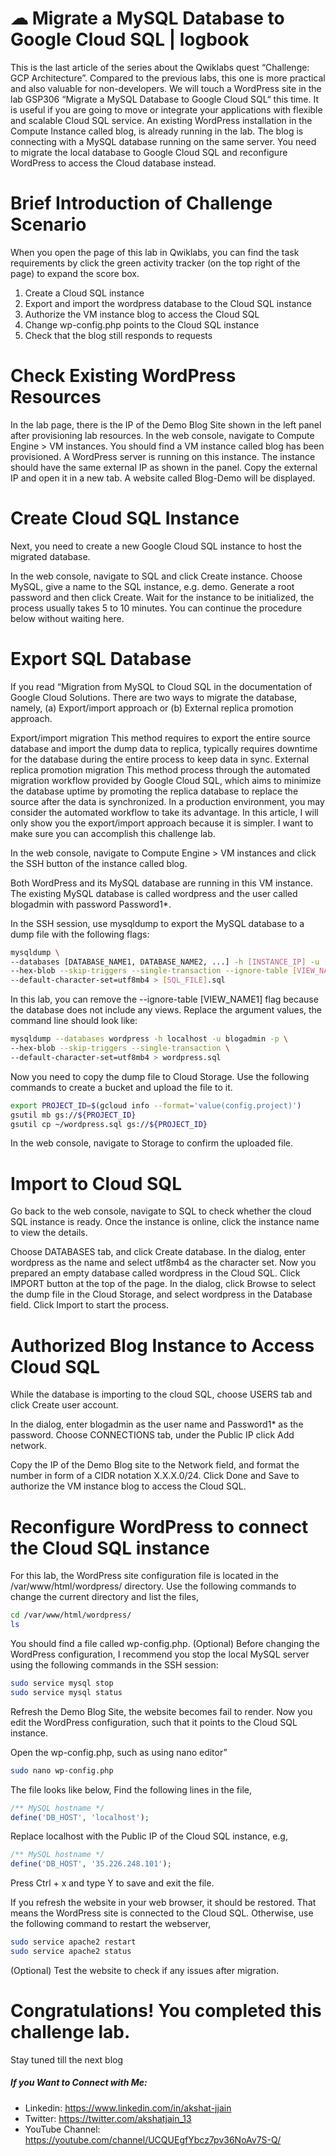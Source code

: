 # ☁ Migrate a MySQL Database to Google Cloud SQL | logbook
 
This is the last article of the series about the Qwiklabs quest “Challenge: GCP Architecture”. Compared to the previous labs, this one is more practical and also valuable for non-developers. We will touch a WordPress site in the lab GSP306 “Migrate a MySQL Database to Google Cloud SQL“ this time. It is useful if you are going to move or integrate your applications with flexible and scalable Cloud SQL service.
An existing WordPress installation in the Compute Instance called blog, is already running in the lab. The blog is connecting with a MySQL database running on the same server. You need to migrate the local database to Google Cloud SQL and reconfigure WordPress to access the Cloud database instead.

# Brief Introduction of Challenge Scenario
When you open the page of this lab in Qwiklabs, you can find the task requirements by click the green activity tracker (on the top right of the page) to expand the score box.

1. Create a Cloud SQL instance
2. Export and import the wordpress database to the Cloud SQL instance
3. Authorize the VM instance blog to access the Cloud SQL
4. Change wp-config.php points to the Cloud SQL instance
5. Check that the blog still responds to requests

# Check Existing WordPress Resources
In the lab page, there is the IP of the Demo Blog Site shown in the left panel after provisioning lab resources.
In the web console, navigate to Compute Engine > VM instances. You should find a VM instance called blog has been provisioned. A WordPress server is running on this instance.
The instance should have the same external IP as shown in the panel. Copy the external IP and open it in a new tab. A website called Blog-Demo will be displayed.


# Create Cloud SQL Instance
Next, you need to create a new Google Cloud SQL instance to host the migrated database.

In the web console, navigate to SQL and click Create instance. Choose MySQL, give a name to the SQL instance, e.g. demo. Generate a root password and then click Create.
Wait for the instance to be initialized, the process usually takes 5 to 10 minutes.
You can continue the procedure below without waiting here.

# Export SQL Database
If you read “Migration from MySQL to Cloud SQL in the documentation of Google Cloud Solutions. There are two ways to migrate the database, namely, (a) Export/import approach or (b) External replica promotion approach.


Export/import migration This method requires to export the entire source database and import the dump data to replica, typically requires downtime for the database during the entire process to keep data in sync.
External replica promotion migration This method process through the automated migration workflow provided by Google Cloud SQL, which aims to minimize the database uptime by promoting the replica database to replace the source after the data is synchronized.
In a production environment, you may consider the automated workflow to take its advantage. In this article, I will only show you the export/import approach because it is simpler. I want to make sure you can accomplish this challenge lab.

In the web console, navigate to Compute Engine > VM instances and click the SSH button of the instance called blog.

Both WordPress and its MySQL database are running in this VM instance. The existing MySQL database is called wordpress and the user called blogadmin with password Password1*.

In the SSH session, use mysqldump to export the MySQL database to a dump file with the following flags:

``` bash
mysqldump \
--databases [DATABASE_NAME1, DATABASE_NAME2, ...] -h [INSTANCE_IP] -u [USERNAME] -p \
--hex-blob --skip-triggers --single-transaction --ignore-table [VIEW_NAME1] [...] \
--default-character-set=utf8mb4 > [SQL_FILE].sql
```
In this lab, you can remove the --ignore-table [VIEW_NAME1] flag because the database does not include any views. Replace the argument values, the command line should look like:
``` bash
mysqldump --databases wordpress -h localhost -u blogadmin -p \
--hex-blob --skip-triggers --single-transaction \
--default-character-set=utf8mb4 > wordpress.sql
```
Now you need to copy the dump file to Cloud Storage. Use the following commands to create a bucket and upload the file to it.
``` bash
export PROJECT_ID=$(gcloud info --format='value(config.project)')
gsutil mb gs://${PROJECT_ID}
gsutil cp ~/wordpress.sql gs://${PROJECT_ID}
```
In the web console, navigate to Storage to confirm the uploaded file.


# Import to Cloud SQL
Go back to the web console, navigate to SQL to check whether the cloud SQL instance is ready. Once the instance is online, click the instance name to view the details.


Choose DATABASES tab, and click Create database.
In the dialog, enter wordpress as the name and select utf8mb4 as the character set.
Now you prepared an empty database called wordpress in the Cloud SQL. Click IMPORT button at the top of the page.
In the dialog, click Browse to select the dump file in the Cloud Storage, and select wordpress in the Database field.
Click Import to start the process.

# Authorized Blog Instance to Access Cloud SQL
While the database is importing to the cloud SQL, choose USERS tab and click Create user account.

In the dialog, enter blogadmin as the user name and Password1* as the password.
Choose CONNECTIONS tab, under the Public IP click Add network.

Copy the IP of the Demo Blog site to the Network field, and format the number in form of a CIDR notation X.X.X.0/24.
Click Done and Save to authorize the VM instance blog to access the Cloud SQL.

# Reconfigure WordPress to connect the Cloud SQL instance
For this lab, the WordPress site configuration file is located in the /var/www/html/wordpress/ directory. Use the following commands to change the current directory and list the files,

``` bash
cd /var/www/html/wordpress/
ls
```
You should find a file called wp-config.php.
(Optional) Before changing the WordPress configuration, I recommend you stop the local MySQL server using the following commands in the SSH session:
``` bash
sudo service mysql stop
sudo service mysql status
```
Refresh the Demo Blog Site, the website becomes fail to render.
Now you edit the WordPress configuration, such that it points to the Cloud SQL instance.

Open the wp-config.php, such as using nano editor”
``` bash
sudo nano wp-config.php
```
The file looks like below,
Find the following lines in the file,
``` php
/** MySQL hostname */
define('DB_HOST', 'localhost');
```
Replace localhost with the Public IP of the Cloud SQL instance, e.g,
``` php
/** MySQL hostname */
define('DB_HOST', '35.226.248.101');
```
Press Ctrl + x and type Y to save and exit the file.

If you refresh the website in your web browser, it should be restored. That means the WordPress site is connected to the Cloud SQL. Otherwise, use the following command to restart the webserver,
``` bash
sudo service apache2 restart
sudo service apache2 status
```
(Optional) Test the website to check if any issues after migration.


# Congratulations! You completed this challenge lab.
Stay tuned till the next blog
##### If you Want to Connect with Me:

- Linkedin: https://www.linkedin.com/in/akshat-jjain
- Twitter: https://twitter.com/akshatjain_13
- YouTube Channel: https://youtube.com/channel/UCQUEgfYbcz7pv36NoAv7S-Q/
